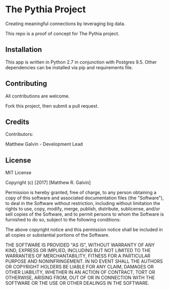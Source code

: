 # The Pythia Project

Creating meaningful connections by leveraging big data.

This repo is a proof of concept for The Pythia project. 

## Installation

This app is written in Python 2.7 in conjunction with Postgres 9.5. Other dependencies can be installed via pip and requirements file. 

## Contributing

All contributions are welcome. 

Fork this project, then submit a pull request.

## Credits

Contributors:

Matthew Galvin - Development Lead

## License

MIT License

Copyright (c) [2017] [Matthew R. Galvin]

Permission is hereby granted, free of charge, to any person obtaining a copy
of this software and associated documentation files (the "Software"), to deal
in the Software without restriction, including without limitation the rights
to use, copy, modify, merge, publish, distribute, sublicense, and/or sell
copies of the Software, and to permit persons to whom the Software is
furnished to do so, subject to the following conditions:

The above copyright notice and this permission notice shall be included in all
copies or substantial portions of the Software.

THE SOFTWARE IS PROVIDED "AS IS", WITHOUT WARRANTY OF ANY KIND, EXPRESS OR
IMPLIED, INCLUDING BUT NOT LIMITED TO THE WARRANTIES OF MERCHANTABILITY,
FITNESS FOR A PARTICULAR PURPOSE AND NONINFRINGEMENT. IN NO EVENT SHALL THE
AUTHORS OR COPYRIGHT HOLDERS BE LIABLE FOR ANY CLAIM, DAMAGES OR OTHER
LIABILITY, WHETHER IN AN ACTION OF CONTRACT, TORT OR OTHERWISE, ARISING FROM,
OUT OF OR IN CONNECTION WITH THE SOFTWARE OR THE USE OR OTHER DEALINGS IN THE
SOFTWARE.